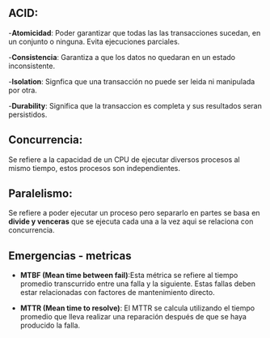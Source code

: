 ## ACID:

-**Atomicidad**: Poder garantizar que todas las las transacciones sucedan, en un conjunto o ninguna. Evita ejecuciones parciales.

-**Consistencia**: Garantiza a que los datos no quedaran en un estado inconsistente.

-**Isolation**: Signfica que una transacción no puede ser leida ni manipulada por otra.

-**Durability**: Significa que la transaccion es completa y sus resultados seran persistidos.

## Concurrencia:
Se refiere a la capacidad de un CPU de ejecutar diversos procesos al mismo tiempo, estos procesos son independientes.

## Paralelismo:
Se refiere a poder ejecutar un proceso pero separarlo en partes se basa en **divide y venceras** que se ejecuta cada una a la vez aqui se relaciona con concurrencia.

## Emergencias - metricas
- **MTBF (Mean time between fail)**:Esta métrica se refiere al tiempo promedio transcurrido entre una falla y la siguiente. Estas fallas deben estar relacionadas con factores de mantenimiento directo.

- **MTTR (Mean time to resolve)**: El MTTR se calcula utilizando el tiempo promedio que lleva realizar una reparación después de que se haya producido la falla.
